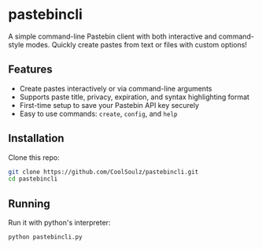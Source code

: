 # pastebincli

A simple command-line Pastebin client with both interactive and command-style modes. Quickly create pastes from text or files with custom options!

## Features

- Create pastes interactively or via command-line arguments
- Supports paste title, privacy, expiration, and syntax highlighting format
- First-time setup to save your Pastebin API key securely
- Easy to use commands: `create`, `config`, and `help`

## Installation

Clone this repo:

```bash
git clone https://github.com/CoolSoulz/pastebincli.git
cd pastebincli
```
## Running
Run it with python's interpreter:
```bash
python pastebincli.py
```
